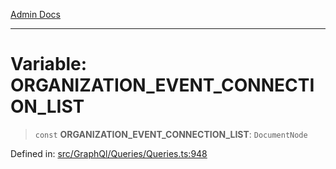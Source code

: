 [Admin Docs](/)

***

# Variable: ORGANIZATION\_EVENT\_CONNECTION\_LIST

> `const` **ORGANIZATION\_EVENT\_CONNECTION\_LIST**: `DocumentNode`


Defined in: [src/GraphQl/Queries/Queries.ts:948](https://github.com/PalisadoesFoundation/talawa-admin/blob/main/src/GraphQl/Queries/Queries.ts#L948)
